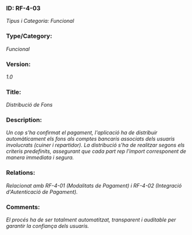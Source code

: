 ### ID: RF-4-03
_Tipus i Categoria: Funcional_

### Type/Category:
_Funcional_

### Version:
_1.0_

### Title:
_Distribució de Fons_

### Description:
_Un cop s'ha confirmat el pagament, l'aplicació ha de distribuir automàticament els fons als comptes bancaris associats dels usuaris involucrats (cuiner i repartidor). La distribució s'ha de realitzar segons els criteris predefinits, assegurant que cada part rep l'import corresponent de manera immediata i segura._

### Relations:
_Relacionat amb RF-4-01 (Modalitats de Pagament) i RF-4-02 (Integració d'Autenticació de Pagament)._

### Comments:
_El procés ha de ser totalment automatitzat, transparent i auditable per garantir la confiança dels usuaris._
